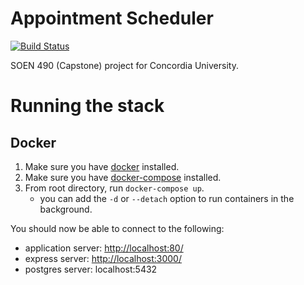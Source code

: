 # Appointment Scheduler

[![Build Status](https://travis-ci.com/vartanbeno/AppointmentScheduler.svg?token=246smhzQ1xhQqHvZsnxy&branch=master)](https://travis-ci.com/vartanbeno/AppointmentScheduler)

SOEN 490 (Capstone) project for Concordia University.

# Running the stack

## Docker

1. Make sure you have [docker](https://docs.docker.com/install/#supported-platforms) installed.
2. Make sure you have [docker-compose](https://docs.docker.com/compose/install/#install-compose) installed.
3. From root directory, run `docker-compose up`.
    - you can add the `-d` or `--detach` option to run containers in the background.

You should now be able to connect to the following:

- application server: [http://localhost:80/](http://localhost:80/)
- express server: [http://localhost:3000/](http://localhost:3000/)
- postgres server: localhost:5432
